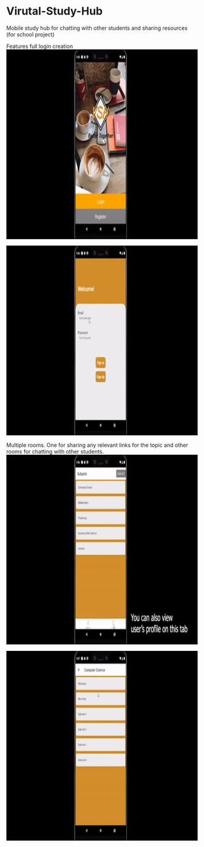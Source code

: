 # Virutal-Study-Hub
Mobile study hub for chatting with other students and sharing resources (for school project)

Features full login creation
<img src="/media/COMP_370_App_demonstration_Group_3.gif" height="500" width="750">

<img src="/media/COMP_370_App_demonstration_Group_3 (1).gif" height="500" width="750">

Multiple rooms. One for sharing any relevant links for the topic and other rooms for chatting with other students.
<img src="/media/COMP_370_App_demonstration_Group_3 (2).gif" height="500" width="750">

<img src="/media/COMP_370_App_demonstration_Group_3 (3).gif" height="500" width="750">
